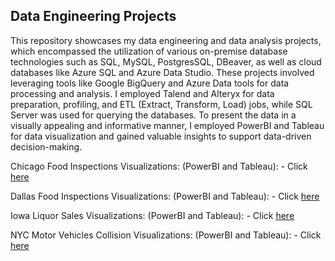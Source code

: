 
<h2> Data Engineering Projects </h2>


This repository showcases my data engineering and data analysis projects, which encompassed the utilization of various on-premise database technologies such as SQL, MySQL, PostgresSQL, DBeaver, as well as cloud databases like Azure SQL and Azure Data Studio. These projects involved leveraging tools like Google BigQuery and Azure Data tools for data processing and analysis. I employed Talend and Alteryx for data preparation, profiling, and ETL (Extract, Transform, Load) jobs, while SQL Server was used for querying the databases. To present the data in a visually appealing and informative manner, I employed PowerBI and Tableau for data visualization and gained valuable insights to support data-driven decision-making.

Chicago Food Inspections Visualizations: (PowerBI and Tableau): - Click [here](https://github.com/srushtidesaii/Data_Engineering_Projects/tree/main/Food%20Inspection/Chicago/VIZ)

Dallas Food Inspections Visualizations: (PowerBI and Tableau): - Click [here](https://github.com/srushtidesaii/Data_Engineering_Projects/tree/main/Food%20Inspection/Dallas/VIZ)

Iowa Liquor Sales Visualizations: (PowerBI and Tableau): - Click [here](https://github.com/srushtidesaii/Data_Engineering_Projects/tree/main/IOWA%20LIQUOR%20SALES%20/VIZ)

NYC Motor Vehicles Collision Visualizations: (PowerBI and Tableau): - Click [here](https://github.com/srushtidesaii/Data_Engineering_Projects/tree/main/NYC_Motor_Vehicles_Collsions/Viz)


